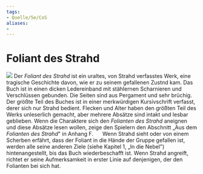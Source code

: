 ```yaml
---
tags:
- Quelle/5e/CoS
aliases:
- 
---
```

# Foliant des Strahd
![](Pictures/Foliant-des-Strahd.webp#token)
Der _Foliant des Strahd_ ist ein uraltes, von Strahd verfasstes Werk, eine tragische Geschichte davon, wie er zu seinem gefallenen Zustnd kam. Das Buch ist in einen dicken Ledereinband mit stählernen Scharnieren und Verschlüssen gebunden. Die Seiten sind aus Pergament und sehr brüchig. Der größte Teil des Buches ist in einer merkwürdigen Kursivschrift verfasst, derer sich nur Strahd bedient. Flecken und Alter haben den größten Teil des Werks unleserlich gemacht, aber mehrere Absätze sind intakt und lesbar geblieben. Wenn die Charaktere sich den _Folianten des Strahd_ aneignen und diese Absätze lesen wollen, zeige den Spielern den Abschnitt „Aus dem _Folianten des Strahd_" in Anhang F.
$\quad$ Wenn Strahd sieht oder von einem Scherben erfährt, dass der Foliant in die Hände der Gruppe gefallen ist, werden alle seine anderen Ziele (siehe Kapitel 1, „In die Nebel") hintenangestellt, bis das Buch wiederbeschafft ist. Wenn Strahd angreift, richtet er seine Aufmerksamkeit in erster Linie auf denjenigen, der den Folianten bei sich hat.

